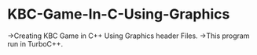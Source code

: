 # KBC-Game-In-C-Using-Graphics
->Creating KBC Game in C++ Using Graphics header Files.
->This program run in TurboC++.
